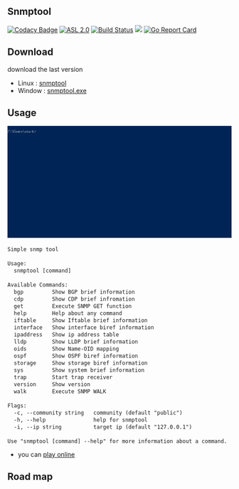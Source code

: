 ## Snmptool
[![Codacy Badge](https://api.codacy.com/project/badge/Grade/9e720e9e45f6456abfa18d27d0b8136c)](https://app.codacy.com/app/smarkm/snmptool?utm_source=github.com&utm_medium=referral&utm_content=smarkm/snmptool&utm_campaign=Badge_Grade_Dashboard)
[![ASL 2.0](https://img.shields.io/hexpm/l/plug.svg)](https://github.com/smarkm/snmptool/blob/master/LICENSE)
[![Build Status](https://travis-ci.org/smarkm/snmptool.svg?branch=master)](https://travis-ci.org/smarkm/snmptool)
[![](http://shields.katacoda.com/katacoda/smark/count.svg)](https://www.katacoda.com/smark/scenarios/snmptool)
[![Go Report Card](https://goreportcard.com/badge/github.com/smarkm/snmptool)](https://goreportcard.com/report/github.com/smarkm/snmptool)

## Download
download the last version
* Linux  : [snmptool](https://github.com/smarkm/snmptool/releases/download/v0.0.2/snmptool)
* Window : [snmptool.exe](https://github.com/smarkm/snmptool/releases/download/v0.0.2/snmptool.exe)

## Usage
![Show case](demo-v0.0.2.gif)
```
Simple snmp tool

Usage:
  snmptool [command]

Available Commands:
  bgp         Show BGP brief information
  cdp         Show CDP brief infromation
  get         Execute SNMP GET function
  help        Help about any command
  iftable     Show Iftable brief information
  interface   Show interface biref information
  ipaddress   Show ip address table
  lldp        Show LLDP brief information
  oids        Show Name-OID mapping
  ospf        Show OSPF biref information
  storage     Show storage biref information
  sys         Show system brief information
  trap        Start trap receiver
  version     Show version
  walk        Execute SNMP WALK

Flags:
  -c, --community string   community (default "public")
  -h, --help               help for snmptool
  -i, --ip string          target ip (default "127.0.0.1")

Use "snmptool [command] --help" for more information about a command.
```

* you can [play online](https://www.katacoda.com/smark/scenarios/snmptool)

## Road map


